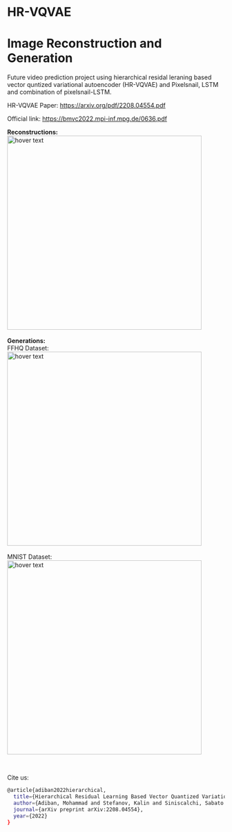 # HR-VQVAE
# Image Reconstruction and Generation
Future video prediction project using hierarchical residal leraning based vector quntized variational autoencoder (HR-VQVAE) and Pixelsnail, LSTM and combination of pixelsnail-LSTM.

HR-VQVAE Paper: https://arxiv.org/pdf/2208.04554.pdf

Official link: https://bmvc2022.mpi-inf.mpg.de/0636.pdf

<p align="left">
  <b>Reconstructions:</b><br />
  <img src="https://github.com/mohammad-adiban/Video-Prediction/blob/main/figs/img_recon.png" width="450" title="hover text"><br /><br />
  <b>Generations:</b><br />
  FFHQ Dataset:<br />
  <img src="https://github.com/mohammad-adiban/Video-Prediction/blob/main/figs/img2.png" width="450" title="hover text"><br /><br />
  MNIST Dataset:<br />
  <img src="https://github.com/mohammad-adiban/Video-Prediction/blob/main/figs/img3.png" width="450" title="hover text">
</p><br />

Cite us:
```bash
@article{adiban2022hierarchical,
  title={Hierarchical Residual Learning Based Vector Quantized Variational Autoencoder for Image Reconstruction and Generation},
  author={Adiban, Mohammad and Stefanov, Kalin and Siniscalchi, Sabato Marco and Salvi, Giampiero},
  journal={arXiv preprint arXiv:2208.04554},
  year={2022}
}
```

